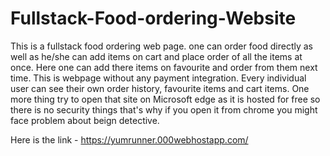 # Fullstack-Food-ordering-Website
This is a fullstack food ordering web page. one can order food directly as well as he/she can add items on cart and place order of all the
items at once. Here one can add there items on favourite and order from them next time. This is webpage without any payment integration. Every
individual user can see their own order history, favourite items and cart items. One more thing try to open that site on Microsoft edge
as it is hosted for free so there is no security things that's why if you open it from chrome you might face problem about beign detective.


Here is the link - https://yumrunner.000webhostapp.com/
